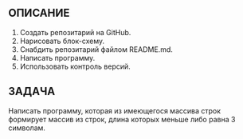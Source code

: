## ОПИСАНИЕ
1. Создать репозитарий на GitHub.
2. Нарисовать блок-схему.
3. Снабдить репозитарий файлом README.md.
4. Написать программу.
5. Использовать контроль версий.

## ЗАДАЧА
Написать программу, которая из имеющегося массива строк формирует массив из строк, длина которых меньше либо равна 3 символам.